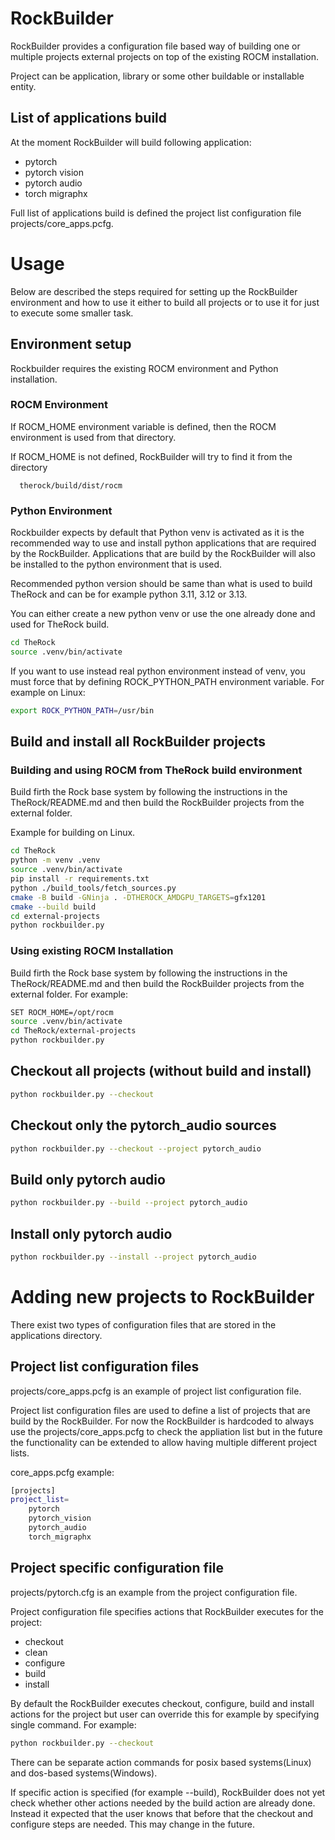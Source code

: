 # RockBuilder

RockBuilder provides a configuration file based way of building
one or multiple projects external projects on top of the existing
ROCM installation.

Project can be application, library or some other buildable or installable entity.

## List of applications build

At the moment RockBuilder will build following application:

- pytorch
- pytorch vision
- pytorch audio
- torch migraphx

Full list of applications build is defined the project list configuration file
projects/core_apps.pcfg.

# Usage

Below are described the steps required for setting up the RockBuilder environment
and how to use it either to build all projects or to use it for just to execute some smaller task.

## Environment setup

Rockbuilder requires the existing ROCM environment and Python installation.

### ROCM Environment

If ROCM_HOME environment variable is defined, then the ROCM environment is
used from that directory.

If ROCM_HOME is not defined, RockBuilder will try to find it from the directory

```
  therock/build/dist/rocm
```

### Python Environment

Rockbuilder expects by default that Python venv is activated as it is the
recommended way to use and install python applications that are required by the
RockBuilder. Applications that are build by the RockBuilder will also be installed
to the python environment that is used.

Recommended python version should be same than what is used to build TheRock and
can be for example python 3.11, 3.12 or 3.13.

You can either create a new python venv or use the one already done and used for TheRock build.

```bash
cd TheRock
source .venv/bin/activate
```

If you want to use instead real python environment instead of venv,
you must force that by defining ROCK_PYTHON_PATH environment variable.
For example on Linux:

```bash
export ROCK_PYTHON_PATH=/usr/bin
```

## Build and install all RockBuilder projects

### Building and using ROCM from TheRock build environment

Build firth the Rock base system by following the instructions in
the TheRock/README.md and then build the RockBuilder projects from the external folder.

Example for building on Linux.

```bash
cd TheRock
python -m venv .venv
source .venv/bin/activate
pip install -r requirements.txt
python ./build_tools/fetch_sources.py
cmake -B build -GNinja . -DTHEROCK_AMDGPU_TARGETS=gfx1201
cmake --build build
cd external-projects
python rockbuilder.py
```

### Using existing ROCM Installation

Build firth the Rock base system by following the instructions in
the TheRock/README.md and then build the RockBuilder projects from the
external folder. For example:

```bash
SET ROCM_HOME=/opt/rocm
source .venv/bin/activate
cd TheRock/external-projects
python rockbuilder.py
```

## Checkout all projects (without build and install)

```bash
python rockbuilder.py --checkout
```

## Checkout only the pytorch_audio sources

```bash
python rockbuilder.py --checkout --project pytorch_audio
```

## Build only pytorch audio

```bash
python rockbuilder.py --build --project pytorch_audio
```

## Install only pytorch audio

```bash
python rockbuilder.py --install --project pytorch_audio
```

# Adding new projects to RockBuilder

There exist two types of configuration files that are stored in the applications directory.

## Project list configuration files

projects/core_apps.pcfg is an example of project list configuration file.

Project list configuration files are used to define a list of projects
that are build by the RockBuilder. For now the RockBuilder is hardcoded
to always use the projects/core_apps.pcfg to check the appliation list but
in the future the functionality can be extended to allow having multiple
different project lists.

core_apps.pcfg example:

```bash
[projects]
project_list=
    pytorch
    pytorch_vision
    pytorch_audio
    torch_migraphx
```

## Project specific configuration file

projects/pytorch.cfg is an example from the project configuration file.

Project configuration file specifies actions that RockBuilder executes for the project:

- checkout
- clean
- configure
- build
- install

By default the RockBuilder executes checkout, configure, build and install actions for the project but user
can override this for example by specifying single command. For example:

```bash
python rockbuilder.py --checkout
```

There can be separate action commands for posix based systems(Linux) and dos-based systems(Windows).

If specific action is specified (for example --build), RockBuilder does not yet
check whether other actions needed by the build action are already done. Instead it expected that
the user knows that before that the checkout and configure steps are needed. This may change in the future.
